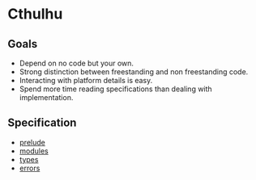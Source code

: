 # Cthulhu

## Goals

* Depend on no code but your own.
* Strong distinction between freestanding and non freestanding code.
* Interacting with platform details is easy.
* Spend more time reading specifications than dealing with implementation.

## Specification

* [prelude](./prelude.md)
* [modules](./modules.md)
* [types](./types.md)
* [errors](./errors.md)

